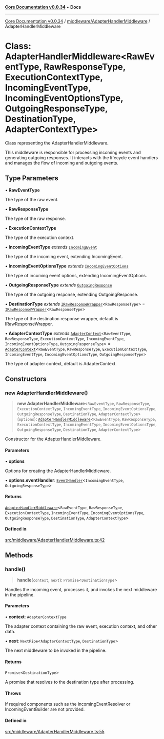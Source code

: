 [**Core Documentation v0.0.34**](../../../README.md) • **Docs**

***

[Core Documentation v0.0.34](../../../modules.md) / [middleware/AdapterHandlerMiddleware](../README.md) / AdapterHandlerMiddleware

# Class: AdapterHandlerMiddleware\<RawEventType, RawResponseType, ExecutionContextType, IncomingEventType, IncomingEventOptionsType, OutgoingResponseType, DestinationType, AdapterContextType\>

Class representing the AdapterHandlerMiddleware.

This middleware is responsible for processing incoming events and generating outgoing responses.
It interacts with the lifecycle event handlers and manages the flow of incoming and outgoing events.

## Type Parameters

• **RawEventType**

The type of the raw event.

• **RawResponseType**

The type of the raw response.

• **ExecutionContextType**

The type of the execution context.

• **IncomingEventType** *extends* [`IncomingEvent`](../../../events/IncomingEvent/classes/IncomingEvent.md)

The type of the incoming event, extending IncomingEvent.

• **IncomingEventOptionsType** *extends* [`IncomingEventOptions`](../../../events/IncomingEvent/interfaces/IncomingEventOptions.md)

The type of incoming event options, extending IncomingEventOptions.

• **OutgoingResponseType** *extends* [`OutgoingResponse`](../../../events/OutgoingResponse/classes/OutgoingResponse.md)

The type of the outgoing response, extending OutgoingResponse.

• **DestinationType** *extends* [`IRawResponseWrapper`](../../../definitions/interfaces/IRawResponseWrapper.md)\<`RawResponseType`\> = [`IRawResponseWrapper`](../../../definitions/interfaces/IRawResponseWrapper.md)\<`RawResponseType`\>

The type of the destination response wrapper, default is IRawResponseWrapper.

• **AdapterContextType** *extends* [`AdapterContext`](../../../definitions/interfaces/AdapterContext.md)\<`RawEventType`, `RawResponseType`, `ExecutionContextType`, `IncomingEventType`, `IncomingEventOptionsType`, `OutgoingResponseType`\> = [`AdapterContext`](../../../definitions/interfaces/AdapterContext.md)\<`RawEventType`, `RawResponseType`, `ExecutionContextType`, `IncomingEventType`, `IncomingEventOptionsType`, `OutgoingResponseType`\>

The type of adapter context, default is AdapterContext.

## Constructors

### new AdapterHandlerMiddleware()

> **new AdapterHandlerMiddleware**\<`RawEventType`, `RawResponseType`, `ExecutionContextType`, `IncomingEventType`, `IncomingEventOptionsType`, `OutgoingResponseType`, `DestinationType`, `AdapterContextType`\>(`options`): [`AdapterHandlerMiddleware`](AdapterHandlerMiddleware.md)\<`RawEventType`, `RawResponseType`, `ExecutionContextType`, `IncomingEventType`, `IncomingEventOptionsType`, `OutgoingResponseType`, `DestinationType`, `AdapterContextType`\>

Constructor for the AdapterHandlerMiddleware.

#### Parameters

• **options**

Options for creating the AdapterHandlerMiddleware.

• **options.eventHandler**: [`EventHandler`](../../../definitions/type-aliases/EventHandler.md)\<`IncomingEventType`, `OutgoingResponseType`\>

#### Returns

[`AdapterHandlerMiddleware`](AdapterHandlerMiddleware.md)\<`RawEventType`, `RawResponseType`, `ExecutionContextType`, `IncomingEventType`, `IncomingEventOptionsType`, `OutgoingResponseType`, `DestinationType`, `AdapterContextType`\>

#### Defined in

[src/middleware/AdapterHandlerMiddleware.ts:42](https://github.com/stonemjs/core/blob/805ab978d87a028eb5ea9c9da928beb091ec1971/src/middleware/AdapterHandlerMiddleware.ts#L42)

## Methods

### handle()

> **handle**(`context`, `next`): `Promise`\<`DestinationType`\>

Handles the incoming event, processes it, and invokes the next middleware in the pipeline.

#### Parameters

• **context**: `AdapterContextType`

The adapter context containing the raw event, execution context, and other data.

• **next**: `NextPipe`\<`AdapterContextType`, `DestinationType`\>

The next middleware to be invoked in the pipeline.

#### Returns

`Promise`\<`DestinationType`\>

A promise that resolves to the destination type after processing.

#### Throws

If required components such as the incomingEventResolver or IncomingEventBuilder are not provided.

#### Defined in

[src/middleware/AdapterHandlerMiddleware.ts:55](https://github.com/stonemjs/core/blob/805ab978d87a028eb5ea9c9da928beb091ec1971/src/middleware/AdapterHandlerMiddleware.ts#L55)
